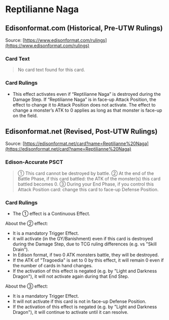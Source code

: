 # Reptilianne Naga

## Edisonformat.com (Historical, Pre-UTW Rulings)

Source: [https://www.edisonformat.com/rulings](https://www.edisonformat.com/rulings)

### Card Text

> No card text found for this card.

### Card Rulings

*   This effect activates even if “Reptilianne Naga” is destroyed during the Damage Step. If “Reptilianne Naga” is in face-up Attack Position, the effect to change it to Attack Position does not activate. The effect to change a monster’s ATK to 0 applies as long as that monster is face-up on the field.

## Edisonformat.net (Revised, Post-UTW Rulings)

Source: [https://edisonformat.net/card?name=Reptilianne%20Naga](https://edisonformat.net/card?name=Reptilianne%20Naga)

### Edison-Accurate PSCT

> ① This card cannot be destroyed by battle.
> ② At the end of the Battle Phase, if this card battled: the ATK of the monster(s) this card battled becomes 0.
> ③ During your End Phase, if you control this Attack Position card: change this card to face-up Defense Position.

### Card Rulings

*   The ① effect is a Continuous Effect.

About the ② effect:
*   It is a mandatory Trigger Effect.
*   it will activate (in the GY/Banishment) even if this card is destroyed during the Damage Step, due to TCG ruling differences (e.g. vs "Skill Drain").
*   In Edison format, if two 0 ATK monsters battle, they will be destroyed.
*   If the ATK of "Tragoedia" is set to 0 by this effect, it will remain 0 even if the number of cards in hand changes.
*   If the activation of this effect is negated (e.g. by "Light and Darkness Dragon"), it will not activate again during that End Step.

About the ③ effect:
*   It is a mandatory Trigger Effect.
*   It will not activate if this card is not in face-up Defense Position.
*   If the activation of this effect is negated (e.g. by "Light and Darkness Dragon"), it will continue to activate until it can resolve.
            